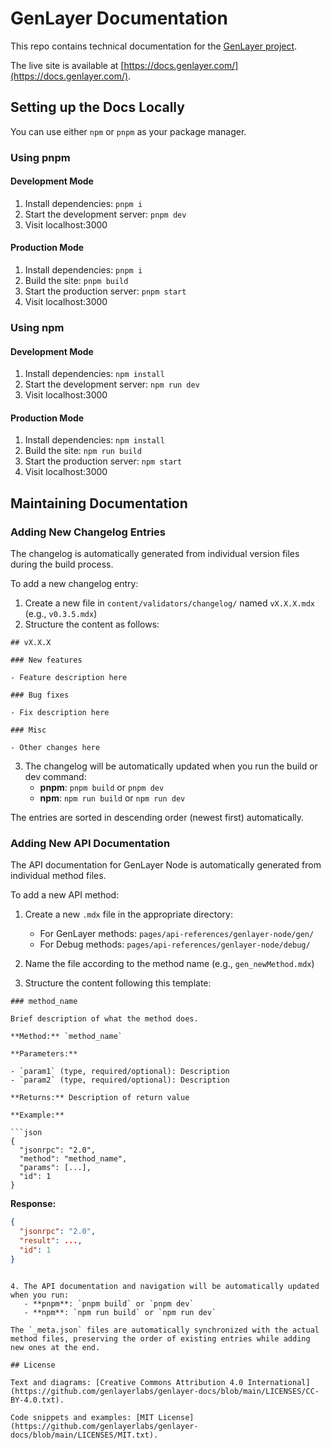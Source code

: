 # GenLayer Documentation

This repo contains technical documentation for the [GenLayer project](https://genlayer.com/).

The live site is available at [https://docs.genlayer.com/](https://docs.genlayer.com/).

## Setting up the Docs Locally

You can use either `npm` or `pnpm` as your package manager.

### Using pnpm

#### Development Mode

1. Install dependencies: `pnpm i`
2. Start the development server: `pnpm dev`
3. Visit localhost:3000

#### Production Mode

1. Install dependencies: `pnpm i`
2. Build the site: `pnpm build`
3. Start the production server: `pnpm start`
4. Visit localhost:3000

### Using npm

#### Development Mode

1. Install dependencies: `npm install`
2. Start the development server: `npm run dev`
3. Visit localhost:3000

#### Production Mode

1. Install dependencies: `npm install`
2. Build the site: `npm run build`
3. Start the production server: `npm start`
4. Visit localhost:3000

## Maintaining Documentation

### Adding New Changelog Entries

The changelog is automatically generated from individual version files during the build process.

To add a new changelog entry:

1. Create a new file in `content/validators/changelog/` named `vX.X.X.mdx` (e.g., `v0.3.5.mdx`)
2. Structure the content as follows:

```mdx
## vX.X.X

### New features

- Feature description here

### Bug fixes

- Fix description here

### Misc

- Other changes here
```

3. The changelog will be automatically updated when you run the build or dev command:
   - **pnpm**: `pnpm build` or `pnpm dev`
   - **npm**: `npm run build` or `npm run dev`

The entries are sorted in descending order (newest first) automatically.

### Adding New API Documentation

The API documentation for GenLayer Node is automatically generated from individual method files.

To add a new API method:

1. Create a new `.mdx` file in the appropriate directory:
   - For GenLayer methods: `pages/api-references/genlayer-node/gen/`
   - For Debug methods: `pages/api-references/genlayer-node/debug/`

2. Name the file according to the method name (e.g., `gen_newMethod.mdx`)

3. Structure the content following this template:

```mdx
### method_name

Brief description of what the method does.

**Method:** `method_name`

**Parameters:**

- `param1` (type, required/optional): Description
- `param2` (type, required/optional): Description

**Returns:** Description of return value

**Example:**

```json
{
  "jsonrpc": "2.0",
  "method": "method_name",
  "params": [...],
  "id": 1
}
```

**Response:**

```json
{
  "jsonrpc": "2.0",
  "result": ...,
  "id": 1
}
```
```

4. The API documentation and navigation will be automatically updated when you run:
   - **pnpm**: `pnpm build` or `pnpm dev`
   - **npm**: `npm run build` or `npm run dev`

The `_meta.json` files are automatically synchronized with the actual method files, preserving the order of existing entries while adding new ones at the end.

## License

Text and diagrams: [Creative Commons Attribution 4.0 International](https://github.com/genlayerlabs/genlayer-docs/blob/main/LICENSES/CC-BY-4.0.txt).

Code snippets and examples: [MIT License](https://github.com/genlayerlabs/genlayer-docs/blob/main/LICENSES/MIT.txt).
